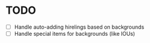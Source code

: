 # TODO
- [ ] Handle auto-adding hirelings based on backgrounds
- [ ] Handle special items for backgrounds (like IOUs)